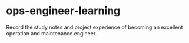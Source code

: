 # ops-engineer-learning
Record the study notes and project experience of becoming an excellent operation and maintenance engineer.
